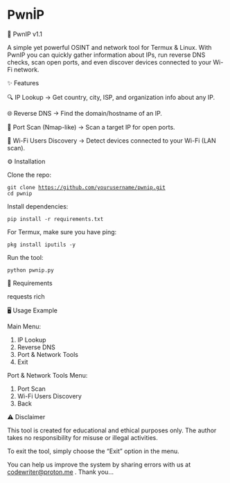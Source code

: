 # PwnİP

📌 PwnIP v1.1

A simple yet powerful OSINT and network tool for Termux & Linux.
With PwnIP you can quickly gather information about IPs, run reverse DNS checks, scan open ports, and even discover devices connected to your Wi-Fi network.


✨ Features

🔍 IP Lookup → Get country, city, ISP, and organization info about any IP.

🌐 Reverse DNS → Find the domain/hostname of an IP.

🚀 Port Scan (Nmap-like) → Scan a target IP for open ports.

📡 Wi-Fi Users Discovery → Detect devices connected to your Wi-Fi (LAN scan).


⚙ Installation

Clone the repo:

<code>git clone https://github.com/yourusername/pwnip.git
cd pwnip</code>

Install dependencies:

<code>pip install -r requirements.txt</code>

For Termux, make sure you have ping:

<code>pkg install iputils -y</code>

Run the tool:

<code>python pwnip.py</code>

📂 Requirements

requests
rich

🖥 Usage Example

Main Menu:

1. IP Lookup
2. Reverse DNS
3. Port & Network Tools
4. Exit

Port & Network Tools Menu:

1. Port Scan
2. Wi-Fi Users Discovery
3. Back

⚠ Disclaimer

This tool is created for educational and ethical purposes only.
The author takes no responsibility for misuse or illegal activities.

To exit the tool, simply choose the “Exit” option in the menu.

You can help us improve the system by sharing errors with us at codewriter@proton.me . Thank you...

